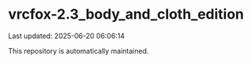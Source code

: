 # vrcfox-2.3_body_and_cloth_edition

Last updated: 2025-06-20 06:06:14

This repository is automatically maintained.
